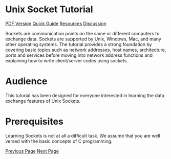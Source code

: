 # Unix Socket Tutorial
[PDF Version](../unix_sockets/unix_sockets_pdf_version.md)
[Quick Guide](../unix_sockets/socket_quick_guide.md)
[Resources](../unix_sockets/socket_useful_resources.md)
[Discussion](../unix_sockets/unix_sockets_discussion.md)

Sockets are communication points on the same or different computers to exchange data. Sockets are supported by Unix, Windows, Mac, and many other operating systems. The tutorial provides a strong foundation by covering basic topics such as network addresses, host names, architecture, ports and services before moving into network address functions and explaining how to write client/server codes using sockets.

# Audience
This tutorial has been designed for everyone interested in learning the data exchange features of Unix Sockets.

# Prerequisites
Learning Sockets is not at all a difficult task. We assume that you are well versed with the basic concepts of C programming.


[Previous Page](../unix_sockets/index.md) [Next Page](../unix_sockets/what_is_socket.md) 
